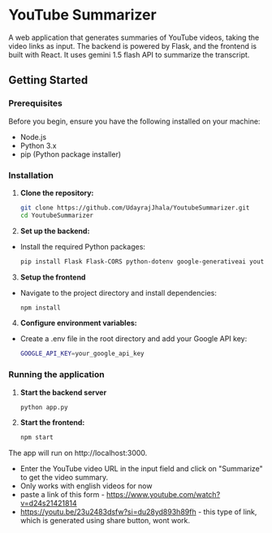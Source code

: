 # YouTube Summarizer

A web application that generates summaries of YouTube videos, taking the video links as input. The backend is powered by Flask, and the frontend is built with React. It uses gemini 1.5 flash API to summarize the transcript.

## Getting Started

### Prerequisites

Before you begin, ensure you have the following installed on your machine:

- Node.js
- Python 3.x
- pip (Python package installer)

### Installation

1. **Clone the repository:**

   ```bash
   git clone https://github.com/UdayrajJhala/YoutubeSummarizer.git
   cd YoutubeSummarizer

2. **Set up the backend:**

- Install the required Python packages:

  ```bash
  pip install Flask Flask-CORS python-dotenv google-generativeai youtube-transcript-api

3. **Setup the frontend**

- Navigate to the project directory and install dependencies:

  ```bash
  npm install

4. **Configure environment variables:**
- Create a .env file in the root directory and add your Google API key:
   ```bash
   GOOGLE_API_KEY=your_google_api_key

### Running the application

1. **Start the backend server**
    ```bash
    python app.py

2. **Start the frontend:**
   ```bash
   npm start
The app will run on http://localhost:3000.

- Enter the YouTube video URL in the input field and click on "Summarize" to get the video summary.
- Only works with english videos for now
- paste a link of this form - https://www.youtube.com/watch?v=d24s21421814
- https://youtu.be/23u2483dsfw?si=du28yd893h89fh - this type of link, which is generated using share button, wont work.


